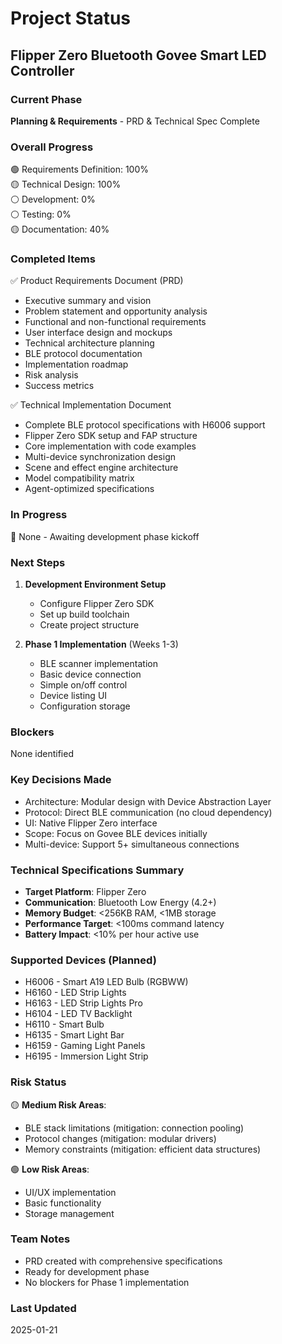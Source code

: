 # Project Status

## Flipper Zero Bluetooth Govee Smart LED Controller

### Current Phase
**Planning & Requirements** - PRD & Technical Spec Complete

### Overall Progress
🟢 Requirements Definition: 100%  
🟡 Technical Design: 100%  
⚪ Development: 0%  
⚪ Testing: 0%  
🟡 Documentation: 40%  

### Completed Items
✅ Product Requirements Document (PRD)
- Executive summary and vision
- Problem statement and opportunity analysis
- Functional and non-functional requirements
- User interface design and mockups
- Technical architecture planning
- BLE protocol documentation
- Implementation roadmap
- Risk analysis
- Success metrics

✅ Technical Implementation Document
- Complete BLE protocol specifications with H6006 support
- Flipper Zero SDK setup and FAP structure
- Core implementation with code examples
- Multi-device synchronization design
- Scene and effect engine architecture
- Model compatibility matrix
- Agent-optimized specifications

### In Progress
🔄 None - Awaiting development phase kickoff

### Next Steps
1. **Development Environment Setup**
   - Configure Flipper Zero SDK
   - Set up build toolchain
   - Create project structure

2. **Phase 1 Implementation** (Weeks 1-3)
   - BLE scanner implementation
   - Basic device connection
   - Simple on/off control
   - Device listing UI
   - Configuration storage

### Blockers
None identified

### Key Decisions Made
- Architecture: Modular design with Device Abstraction Layer
- Protocol: Direct BLE communication (no cloud dependency)
- UI: Native Flipper Zero interface
- Scope: Focus on Govee BLE devices initially
- Multi-device: Support 5+ simultaneous connections

### Technical Specifications Summary
- **Target Platform**: Flipper Zero
- **Communication**: Bluetooth Low Energy (4.2+)
- **Memory Budget**: <256KB RAM, <1MB storage
- **Performance Target**: <100ms command latency
- **Battery Impact**: <10% per hour active use

### Supported Devices (Planned)
- H6006 - Smart A19 LED Bulb (RGBWW)
- H6160 - LED Strip Lights
- H6163 - LED Strip Lights Pro
- H6104 - LED TV Backlight
- H6110 - Smart Bulb
- H6135 - Smart Light Bar
- H6159 - Gaming Light Panels
- H6195 - Immersion Light Strip

### Risk Status
🟡 **Medium Risk Areas**:
- BLE stack limitations (mitigation: connection pooling)
- Protocol changes (mitigation: modular drivers)
- Memory constraints (mitigation: efficient data structures)

🟢 **Low Risk Areas**:
- UI/UX implementation
- Basic functionality
- Storage management

### Team Notes
- PRD created with comprehensive specifications
- Ready for development phase
- No blockers for Phase 1 implementation

### Last Updated
2025-01-21